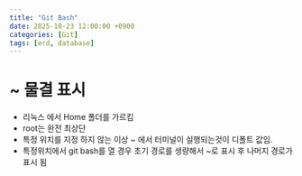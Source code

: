 ```yaml
---
title: "Git Bash"
date: 2025-10-23 12:00:00 +0900
categories: [Git]
tags: [erd, database]
---
```


# ~ 물결 표시

- 리눅스 에서 Home 폴더를 가르킴
- root는 완전 최상단
- 특정 위치를 지정 하지 않는 이상 ~ 에서 터미널이 실행되는것이 디폴트 값임.
- 특정위치에서 git bash를 열 경우 초기 경로를 생량해서 ~로 표시 후 나머지 경로가 표시 됨
